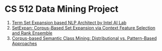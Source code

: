 # CS 512 Data Mining Project
1. [Term Set Expansion based NLP Architect by Intel AI Lab](https://arxiv.org/abs/1808.08953)
2. [SetExpan: Corpus-Based Set Expansion via Context Feature Selection and Rank Ensemble](http://ecmlpkdd2017.ijs.si/papers/paperID296.pdf)
3. [Corpus-based Semantic Class Mining: Distributional vs. Pattern-Based Approaches](http://aclweb.org/anthology/C/C10/C10-1112.pdf)